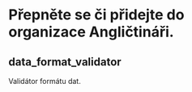 # Přepněte se či přidejte do organizace Angličtináři.
## data_format_validator
Validátor formátu dat.
